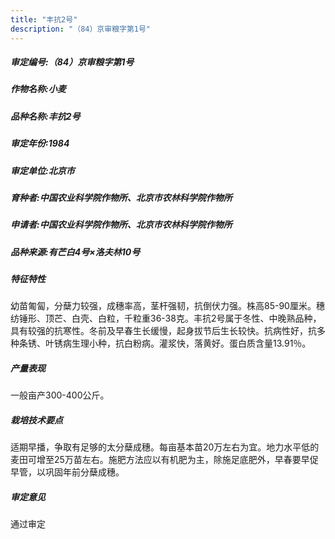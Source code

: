 ```yaml
---
title: "丰抗2号"
description: "（84）京审粮字第1号"
---
```

##### 审定编号:（84）京审粮字第1号

##### 作物名称:小麦

##### 品种名称:丰抗2号

##### 审定年份:1984

##### 审定单位:北京市

##### 育种者:中国农业科学院作物所、北京市农林科学院作物所

##### 申请者:中国农业科学院作物所、北京市农林科学院作物所

##### 品种来源:有芒白4号×洛夫林10号

##### 特征特性
幼苗匍匐，分蘖力较强，成穗率高，茎杆强韧，抗倒伏力强。株高85-90厘米。穗纺锤形、顶芒、白壳、白粒，千粒重36-38克。丰抗2号属于冬性、中晚熟品种，具有较强的抗寒性。冬前及早春生长缓慢，起身拔节后生长较快。抗病性好，抗多种条锈、叶锈病生理小种，抗白粉病。灌浆快，落黄好。蛋白质含量13.91％。

##### 产量表现
一般亩产300-400公斤。

##### 栽培技术要点
适期早播，争取有足够的太分蘖成穗。每亩基本苗20万左右为宜。地力水平低的麦田可增至25万苗左右。施肥方法应以有机肥为主，除施足底肥外，早春要早促早管，以巩固年前分蘖成穗。

##### 审定意见
通过审定

